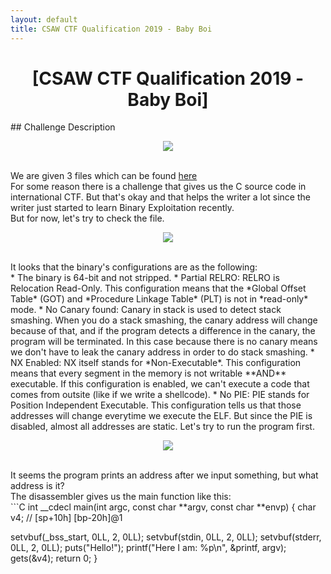 ```yaml
---
layout: default
title: CSAW CTF Qualification 2019 - Baby Boi
---
```


<h1 align="center">[CSAW CTF Qualification 2019 - Baby Boi]</h1>
## Challenge Description
<p align="center"><img src="https://blog.xarkangels.com/ctf/assets/csaw2019_baby_boi/challdesc.png"></p><br>
We are given 3 files which can be found <a href="https://github.com/ArkAngels/CTF-Source-Codes/tree/master/CSAW%20Qual%202019/pwn/CSAW%20Qual%202019%20-%20baby%20boi">here</a><br>
For some reason there is a challenge that gives us the C source code in international CTF. But that's okay and that helps the writer a lot since the writer just started to learn Binary Exploitation recently.<br>
But for now, let's try to check the file.<br>
<p align="center"><img src="https://blog.xarkangels.com/ctf/assets/csaw2019_baby_boi/checksec.png"></p><br>
It looks that the binary's configurations are as the following:<br>
* The binary is 64-bit and not stripped.
* Partial RELRO: RELRO is Relocation Read-Only. This configuration means that the *Global Offset Table* (GOT) and *Procedure Linkage Table* (PLT) is not in *read-only* mode.
* No Canary found: Canary in stack is used to detect stack smashing. When you do a stack smashing, the canary address will change because of that, and if the program detects a difference in the canary, the program will be terminated. In this case because there is no canary means we don't have to leak the canary address in order to do stack smashing.
* NX Enabled: NX itself stands for *Non-Executable*. This configuration means that every segment in the memory is not writable **AND** executable. If this configuration is enabled, we can't execute a code that comes from outsite (like if we write a shellcode).
* No PIE: PIE stands for Position Independent Executable. This configuration tells us that those addresses will change everytime we execute the ELF. But since the PIE is disabled, almost all addresses are static.
Let's try to run the program first.<br>
<p align="center"><img src="https://blog.xarkangels.com/ctf/assets/csaw2019_baby_boi/test_run.png"></p><br>
It seems the program prints an address after we input something, but what address is it?<br>
The disassembler gives us the main function like this:<br>
```C
int __cdecl main(int argc, const char **argv, const char **envp)
{
  char v4; // [sp+10h] [bp-20h]@1

  setvbuf(_bss_start, 0LL, 2, 0LL);
  setvbuf(stdin, 0LL, 2, 0LL);
  setvbuf(stderr, 0LL, 2, 0LL);
  puts("Hello!");
  printf("Here I am: %p\n", &printf, argv);
  gets(&v4);
  return 0;
}
```
